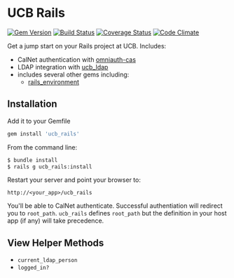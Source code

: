 # UCB Rails

[![Gem Version](https://badge.fury.io/rb/ucb_rails.png)](http://badge.fury.io/rb/ucb_rails)
[![Build Status](https://travis-ci.org/stevedowney/ucb_rails.png)](https://travis-ci.org/stevedowney/ucb_rails)
[![Coverage Status](https://coveralls.io/repos/stevedowney/ucb_rails/badge.png?branch=master)](https://coveralls.io/r/stevedowney/ucb_rails?branch=master)
[![Code Climate](https://codeclimate.com/github/stevedowney/ucb_rails.png)](https://codeclimate.com/github/stevedowney/ucb_rails)

Get a jump start on your Rails project at UCB.  Includes:

* CalNet authentication with [omniauth-cas](https://github.com/dlindahl/omniauth-cas)
* LDAP integration with [ucb_ldap](https://rubygems.org/gems/ucb_ldap)
* includes several other gems including:
  * [rails_environment](https://github.com/stevedowney/rails_environment)

## Installation

Add it to your Gemfile

```ruby
gem install 'ucb_rails'
```

From the command line:

```sh
$ bundle install
$ rails g ucb_rails:install
```

Restart your server and point your browser to:

```
http://<your_app>/ucb_rails
```

You'll be able to CalNet authenticate.  Successful authentiation will redirect
you to `root_path`.  `ucb_rails` defines `root_path` but the definition in your
host app (if any) will take precedence.


## View Helper Methods

* `current_ldap_person`
* `logged_in?`
 

